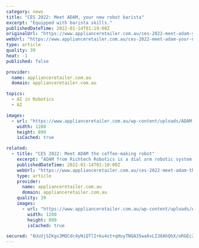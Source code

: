 ```yaml
---
category: news
title: "CES 2022: Meet ADAM, your new robot barista"
excerpt: "Equipped with barista skills."
publishedDateTime: 2022-01-14T01:19:00Z
originalUrl: "https://www.applianceretailer.com.au/ces-2022-meet-adam-your-new-robot-barista/"
webUrl: "https://www.applianceretailer.com.au/ces-2022-meet-adam-your-new-robot-barista/"
type: article
quality: 39
heat: -1
published: false

provider:
  name: applianceretailer.com.au
  domain: applianceretailer.com.au

topics:
  - AI in Robotics
  - AI

images:
  - url: "https://www.applianceretailer.com.au/wp-content/uploads/ADAM-Coffee-Robot-featured-1200x900-1.jpg"
    width: 1280
    height: 899
    isCached: true

related:
  - title: "CES 2022: Meet ADAM the coffee-making robot"
    excerpt: "ADAM from Richtech Robotics is a dial arm robotic system with multi-jointed arms that allow it to move in all directions to pick and place objects while handling multiple assignments simultaneously. Tech Guide got up close to ADAM and watched it make a coffee from start to finish with precise movements required to pour milk,"
    publishedDateTime: 2022-01-14T01:10:00Z
    webUrl: "https://www.applianceretailer.com.au/ces-2022-meet-adam-the-coffee-making-robot/"
    type: article
    provider:
      name: applianceretailer.com.au
      domain: applianceretailer.com.au
    quality: 39
    images:
      - url: "https://www.applianceretailer.com.au/wp-content/uploads/ADAM-Coffee-Robot-featured-1200x900-1.jpg"
        width: 1280
        height: 899
        isCached: true

secured: "6UuVjSIKgs3MQCdc4yNiQTlI+ku4xt+qHuyTNQA35wa6vLI38AhQhX/oRGEcZ8mnntFnbKXwhwcXLAbQoKNkmr8bvMpf//uUicyaKJ/vO2xgMyDNL1Fv8uKCDZP0kSkg2WRQ0YMY3wt8+yRj3TIknUnjVTIpviWSas3DiwLFSvRswsTTyMtQoU1LTjrKPxmsrRGdbFHqCv1xPrCOZPEBCud2XTd+p24P2Z2SIpjP+nVdpFrsp7t+Qb22J1KTYkOV6/7okNLCPEcJyA3WEnFUAZkNepaQ5Fbsl6AbWT4J2CpiKVbynwTTHLTIhR9l8uUbKbh9aysKu8YVdLJgWkTRic63Lc7NRqraLRze0saShk4=;IA6slx4BbMzG69ySC9MNvA=="
---
```


